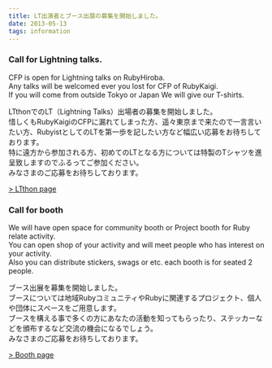 ```yaml
---
title: LT出演者とブース出展の募集を開始しました。
date: 2013-05-13
tags: information
---
```


### Call for Lightning talks.
CFP is open for Lightning talks on RubyHiroba.<br>
Any talks will be welcomed ever you lost for CFP of RubyKaigi. <br>
If you will come from outside Tokyo or Japan We will give our T-shirts.

LTthonでのLT（Lightning Talks）出場者の募集を開始しました。<br>
惜しくもRubyKaigiのCFPに漏れてしまった方、遥々東京まで来たので一言言いたい方、RubyistとしてのLTを第一歩を記したい方など幅広い応募をお待ちしております。<br>
特に遠方から参加される方、初めてのLTとなる方については特製のTシャツを進呈致しますのでふるってご参加ください。<br>
みなさまのご応募をお待ちしております。

[&gt; LTthon page](/2013/ltthon.html)

### Call for booth
We will have open space for community booth or Project booth for Ruby relate activity.<br>
You can open shop of your activity and will meet people who has interest on your activity.<br>
Also you can distribute stickers, swags or etc. each booth is for seated 2 people.

ブース出展を募集を開始しました。<br>
ブースについては地域RubyコミュニティやRubyに関連するプロジェクト、個人や団体にスペースをご用意します。<br>
ブースを構える事で多くの方にあなたの活動を知ってもらったり、ステッカーなどを頒布するなど交流の機会になるでしょう。<br>
みなさまのご応募をお待ちしております。

[&gt; Booth page](/2013/booth.html)